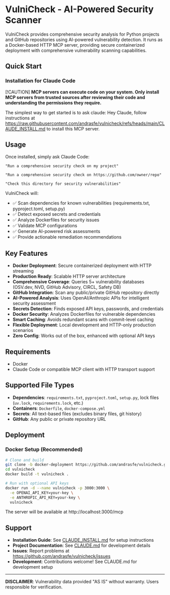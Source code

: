 # VulniCheck - AI-Powered Security Scanner

VulniCheck provides comprehensive security analysis for Python projects and GitHub repositories using AI-powered vulnerability detection. It runs as a Docker-based HTTP MCP server, providing secure containerized deployment with comprehensive vulnerability scanning capabilities.

## Quick Start

### Installation for Claude Code

[!CAUTION]
**MCP servers can execute code on your system. Only install MCP servers from trusted sources after reviewing their code and understanding the permissions they require.**

The simplest way to get started is to ask claude:
Hey Claude, follow instructions at https://raw.githubusercontent.com/andrasfe/vulnicheck/refs/heads/main/CLAUDE_INSTALL.md to install this MCP server.


## Usage

Once installed, simply ask Claude Code:

```
"Run a comprehensive security check on my project"

"Run a comprehensive security check on https://github.com/owner/repo"

"Check this directory for security vulnerabilities"
```

VulniCheck will:
- ✅ Scan dependencies for known vulnerabilities (requirements.txt, pyproject.toml, setup.py)
- ✅ Detect exposed secrets and credentials
- ✅ Analyze Dockerfiles for security issues
- ✅ Validate MCP configurations
- ✅ Generate AI-powered risk assessments
- ✅ Provide actionable remediation recommendations

## Key Features

- **Docker Deployment**: Secure containerized deployment with HTTP streaming
- **Production Ready**: Scalable HTTP server architecture
- **Comprehensive Coverage**: Queries 5+ vulnerability databases (OSV.dev, NVD, GitHub Advisory, CIRCL, Safety DB)
- **GitHub Integration**: Scan any public/private GitHub repository directly
- **AI-Powered Analysis**: Uses OpenAI/Anthropic APIs for intelligent security assessment
- **Secrets Detection**: Finds exposed API keys, passwords, and credentials
- **Docker Security**: Analyzes Dockerfiles for vulnerable dependencies
- **Smart Caching**: Avoids redundant scans with commit-level caching
- **Flexible Deployment**: Local development and HTTP-only production scenarios
- **Zero Config**: Works out of the box, enhanced with optional API keys

## Requirements

- Docker
- Claude Code or compatible MCP client with HTTP transport support

## Supported File Types

- **Dependencies**: `requirements.txt`, `pyproject.toml`, `setup.py`, lock files (`uv.lock`, `requirements.lock`, etc.)
- **Containers**: `Dockerfile`, `docker-compose.yml`
- **Secrets**: All text-based files (excludes binary files, git history)
- **GitHub**: Any public or private repository URL

## Deployment

### Docker Setup (Recommended)
```bash
# Clone and build
git clone -b docker-deployment https://github.com/andrasfe/vulnicheck.git
cd vulnicheck
docker build -t vulnicheck .

# Run with optional API keys
docker run -d --name vulnicheck -p 3000:3000 \
  -e OPENAI_API_KEY=your-key \
  -e ANTHROPIC_API_KEY=your-key \
  vulnicheck
```

The server will be available at http://localhost:3000/mcp

## Support

- **Installation Guide**: See [CLAUDE_INSTALL.md](CLAUDE_INSTALL.md) for setup instructions
- **Project Documentation**: See [CLAUDE.md](CLAUDE.md) for development details
- **Issues**: Report problems at https://github.com/andrasfe/vulnicheck/issues
- **Development**: Contributions welcome! See CLAUDE.md for development setup

---

**DISCLAIMER**: Vulnerability data provided "AS IS" without warranty. Users responsible for verification.
